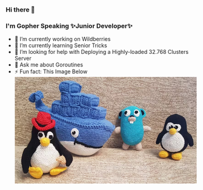 ### Hi there 👋

### I'm Gopher Speaking ✨Junior Developer✨

- 🔭 I’m currently working on Wildberries
- 🌱 I’m currently learning Senior Tricks
- 🤔 I’m looking for help with Deploying a Highly-loaded 32.768 Clusters Server
- 💬 Ask me about Goroutines
- ⚡ Fun fact: This Image Below
![Toys](https://raw.githubusercontent.com/cmetallo42/cmetallo42/main/Toys.png)
